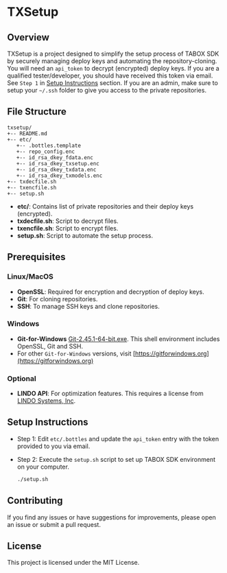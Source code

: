 # TXSetup

## Overview

TXSetup is a project designed to simplify the setup process of TABOX SDK by securely managing deploy keys and automating the repository-cloning. You will need an `api_token` to decrypt (encrypted) deploy keys. If you are a qualified tester/developer, you should have received this token via email. See `Step 1` in [Setup Instructions](#setup-instructions) section. If you are an admin, make sure to setup your `~/.ssh` folder to give you access to the private repositories.

## File Structure

	txsetup/
	+-- README.md
	+-- etc/
	   +-- .bottles.template
	   +-- repo_config.enc
	   +-- id_rsa_dkey_fdata.enc
	   +-- id_rsa_dkey_txsetup.enc
	   +-- id_rsa_dkey_txdata.enc
	   +-- id_rsa_dkey_txmodels.enc
	+-- txdecfile.sh
	+-- txencfile.sh
	+-- setup.sh


- **etc/**: Contains list of private repositories and their deploy keys (encrypted).
- **txdecfile.sh**: Script to decrypt files.
- **txencfile.sh**: Script to encrypt files.
- **setup.sh**: Script to automate the setup process.

## Prerequisites

### Linux/MacOS

- **OpenSSL**: Required for encryption and decryption of deploy keys.
- **Git**: For cloning repositories.
- **SSH**: To manage SSH keys and clone repositories.

### Windows
- **Git-for-Windows** [Git-2.45.1-64-bit.exe](https://github.com/git-for-windows/git/releases/download/v2.45.1.windows.1/Git-2.45.1-64-bit.exe). This shell environment includes OpenSSL, Git and SSH.
- For other `Git-for-Windows` versions, visit [https://gitforwindows.org](https://gitforwindows.org)

### Optional
- **LINDO API**: For optimization features. This requires a license from [LINDO Systems, Inc](https://www.lindo.com).

## Setup Instructions

- Step 1: Edit `etc/.bottles` and update the `api_token` entry with the token provided to you via email.

- Step 2: Execute the `setup.sh` script to set up TABOX SDK environment on your computer.

   ```bash
   ./setup.sh
   ```
   
## Contributing

If you find any issues or have suggestions for improvements, please open an issue or submit a pull request.

## License

This project is licensed under the MIT License.
